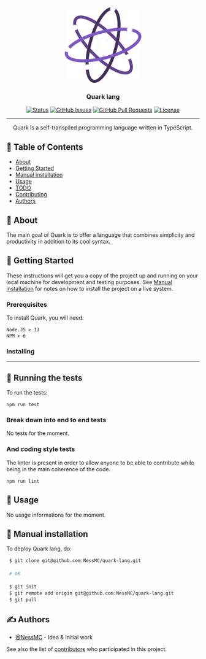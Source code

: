 <p align="center">
  <a href="" rel="noopener">
 <img width=200px height=200px src="assets/logo.png" alt="Project logo"></a>
</p>

<h3 align="center">Quark lang</h3>

<div align="center">

[![Status](https://img.shields.io/badge/status-active-success.svg)]()
[![GitHub Issues](https://img.shields.io/github/issues/NessMC/quark-lang.svg)](https://github.com/NessMC/quark-lang/issues)
[![GitHub Pull Requests](https://img.shields.io/github/issues-pr/NessMC/quark-lang.svg)](https://github.com/NessMC/quark-lang/pulls)
[![License](https://img.shields.io/badge/license-Creative%20commons-blue.svg)](/LICENSE)

</div>

---

<p align="center"> 
    Quark is a self-transpiled programming language written in TypeScript.
    <br> 
</p>

## 📝 Table of Contents

- [About](#about)
- [Getting Started](#getting_started)
- [Manual installation](#manual)
- [Usage](#usage)
- [TODO](./TODO.md)
- [Contributing](./CONTRIBUTING.md)
- [Authors](#authors)

## 🧐 About <a name = "about"></a>

The main goal of Quark is to offer a language that combines simplicity and productivity in addition to its cool syntax.

## 🏁 Getting Started <a name = "getting_started"></a>

These instructions will get you a copy of the project up and running on your local machine for development and testing purposes. See [Manual installation](#manual) for notes on how to install the project on a live system.

### Prerequisites

To install Quark, you will need:

```
Node.JS > 13
NPM > 6
```

### Installing

---

## 🔧 Running the tests <a name = "tests"></a>

To run the tests:

```
npm run test
```

### Break down into end to end tests

No tests for the moment.

### And coding style tests

The linter is present in order to allow anyone to be able to contribute while being in the main coherence of the code.

```
npm run lint
```

## 🎈 Usage <a name="usage"></a>

No usage informations for the moment.

## 🚀 Manual installation <a name = "manual"></a>

To deploy Quark lang, do:

```bash
 $ git clone git@github.com:NessMC/quark-lang.git

 # OR

 $ git init
 $ git remote add origin git@github.com:NessMC/quark-lang.git
 $ git pull
```

## ✍️ Authors <a name = "authors"></a>

- [@NessMC](https://github.com/NessMC) - Idea & Initial work

See also the list of [contributors](https://github.com/NessMC/quark-lang/contributors) who participated in this project.

